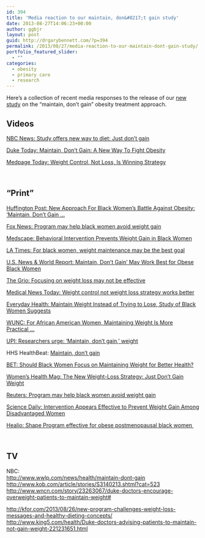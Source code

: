 ```yaml
---
id: 394
title: 'Media reaction to our maintain, don&#8217;t gain study'
date: 2013-08-27T14:06:23+00:00
author: ggbjr
layout: post
guid: http://drgarybennett.com/?p=394
permalink: /2013/08/27/media-reaction-to-our-maintain-dont-gain-study/
portfolio_featured_slider:
  - ""
categories:
  - obesity
  - primary care
  - research
---
```

Here&#8217;s a collection of recent media responses to the release of our <a href="http://archinte.jamanetwork.com/article.aspx?articleid=1731966" target="_blank">new study</a> on the &#8220;maintain, don&#8217;t gain&#8221; obesity treatment approach.

<span class="embed-youtube" style="text-align:center; display: block;"></span>

## Videos

<a id="MAE4AEgAUABgAmoCdXM" href="http://www.nbcnews.com/health/study-offers-new-way-diet-just-dont-gain-8C11006594" target="_blank">NBC News: Study offers new way to diet: Just don&#8217;t gain</a>

[Duke Today: Maintain, Don&#8217;t Gain: A New Way To Fight Obesity](http://today.duke.edu/2013/08/bennettobesity)

<a href="http://www.medpagetoday.com/primarycare/obesity/41199" target="_blank">Medpage Today: Weight Control, Not Loss, Is Winning Strategy</a>

&nbsp;

## &#8220;Print&#8221;

<a id="MAE4AEgAUABgAmoCdXM" href="http://www.huffingtonpost.com/2013/08/26/maintain-dont-gain_0_n_3817853.html" target="_blank">Huffington Post: New Approach For Black Women&#8217;s Battle Against Obesity: &#8216;Maintain, Don&#8217;t Gain &#8230;</a>

<a href=" http://www.foxnews.com/health/2013/08/27/program-may-help-black-women-avoid-weight-gain/#ixzz2dAmHnwuT" target="_blank">Fox News: Program may help black women avoid weight gain</a>

<a href="http://www.medscape.com/viewarticle/810034" target="_blank">Medscape: Behavioral Intervention Prevents Weight Gain in Black Women</a>

<a href="http://www.latimes.com/science/sciencenow/la-sci-black-women-obesity-20130826,0,4337004.story" target="_blank">LA Times: For black women, weight maintenance may be the best goal</a>

<a id="MAE4AEgAUABgAmoCdXM" href="http://health.usnews.com/health-news/news/articles/2013/08/26/maintain-dont-gain-may-work-best-for-obese-black-women" target="_blank">U.S. News & World Report: Maintain, Don&#8217;t Gain&#8217; May Work Best for Obese Black Women</a>

<div>
  <p>
    <a id="MAA4AEgIUABgAWoCdXM" href="http://thegrio.com/2013/08/26/focusing-on-weight-loss-may-not-be-effective/" target="_blank">The Grio: Focusing on weight loss may not be effective</a>
  </p>
  
  <p>
    <a href="http://www.medicalnewstoday.com/articles/265252.php" target="_blank">Medical News Today: Weight control not weight loss strategy works better</a>
  </p>
  
  <p>
    <a href="http://www.everydayhealth.com/weight/maintain-weight-instead-of-trying-to-lose-study-of-black-women-suggests.aspx?xid=RSS_EHlinkrss" target="_blank">Everyday Health: Maintain Weight Instead of Trying to Lose, Study of Black Women Suggests</a>
  </p>
  
  <p>
    <a href="http://wunc.org/post/duke-study-african-american-women-maintaining-weight-more-practical-losing-it" target="_blank">WUNC: For African American Women, Maintaining Weight Is More Practical &#8230;</a>
  </p>
  
  <p>
    <a href="http://www.upi.com/Health_News/2013/09/29/Researchers-urge-Maintain-dont-gain-weight/UPI-50231380490251/">UPI: Researchers urge: &#8216;Maintain, don&#8217;t gain,&#8217; weight</a>
  </p>
  
  <p>
    HHS HealthBeat: <a href="http://www.hhs.gov/news/healthbeat/2013/09/maintain-dont-gain.html" target="_blank">Maintain, don&#8217;t gain</a>
  </p>
  
  <p>
    <a href="http://www.bet.com/news/health/2013/09/06/should-black-women-focus-on-maintaining-weight-for-better-health.html">BET: Should Black Women Focus on Maintaining Weight for Better Health?</a>
  </p>
  
  <p>
    <a href="http://blog.womenshealthmag.com/scoop/the-new-weight-loss-strategy-just-dont-gain-weight/">Women&#8217;s Health Mag: The New Weight-Loss Strategy: Just Don’t Gain Weight</a>
  </p>
  
  <p>
    <a href="http://uk.reuters.com/article/2013/08/26/us-program-black-women-idUKBRE97P0T720130826?feedType=RSS&feedName=healthNews">Reuters: Program may help black women avoid weight gain</a>
  </p>
  
  <p>
    <a href="http://www.sciencedaily.com/releases/2013/08/130826180250.htm">Science Daily: Intervention Appears Effective to Prevent Weight Gain Among Disadvantaged Women</a>
  </p>
  
  <p>
    <a href="http://www.healio.com/endocrinology/obesity/news/online/%7B4305EBAD-881E-4676-A16C-C740F0D4C49A%7D/Shape-Program-effective-for-obese-postmenopausal-black-women-  ">Healio: Shape Program effective for obese postmenopausal black women </a>
  </p>
  
  <p>
    &nbsp;
  </p>
  
  <h2>
    TV
  </h2>
  
  <p>
    NBC:<br /> <a href="http://www.wwlp.com/news/health/maintain-dont-gain" target="_blank">http://www.wwlp.com/news/<wbr />health/maintain-dont-gain</a><br /> <a href="http://www.kob.com/article/stories/S3140213.shtml?cat=523" target="_blank">http://www.kob.com/article/<wbr />stories/S3140213.shtml?cat=523</a><span style="text-decoration: underline;"><br /> </span><a href="http://www.wncn.com/story/23263067/duke-doctors-encourage-overweight-patients-to-maintain-weight" target="_blank">http://www.wncn.com/story/<wbr />23263067/duke-doctors-<wbr />encourage-overweight-patients-<wbr />to-maintain-weight#</a>
  </p>
  
  <p>
    <a href="http://kfor.com/2013/08/26/new-program-challenges-weight-loss-messages-and-healthy-dieting-concepts/" target="_blank">http://kfor.com/2013/08/26/<wbr />new-program-challenges-weight-<wbr />loss-messages-and-healthy-<wbr />dieting-concepts/</a><br /> <a href="http://www.king5.com/health/Duke-doctors-advising-patients-to-maintain-not-gain-weight-221231651.html" target="_blank">http://www.king5.com/health/<wbr />Duke-doctors-advising-<wbr />patients-to-maintain-not-gain-<wbr />weight-221231651.html</a>
  </p>
  
  <p>
    &nbsp;
  </p>
  
  <p>
    &nbsp;
  </p>
  
  <p>
    &nbsp;
  </p>
</div>